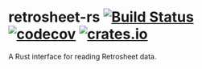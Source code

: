 # retrosheet-rs [![Build Status](https://travis-ci.org/eugene-bulkin/retrosheet-rs.svg?branch=master)](https://travis-ci.org/eugene-bulkin/retrosheet-rs) [![codecov](https://codecov.io/gh/eugene-bulkin/retrosheet-rs/branch/master/graph/badge.svg)](https://codecov.io/gh/eugene-bulkin/retrosheet-rs) [![crates.io](https://img.shields.io/crates/v/retrosheet.svg)](https://crates.io/crates/retrosheet)

A Rust interface for reading Retrosheet data.
